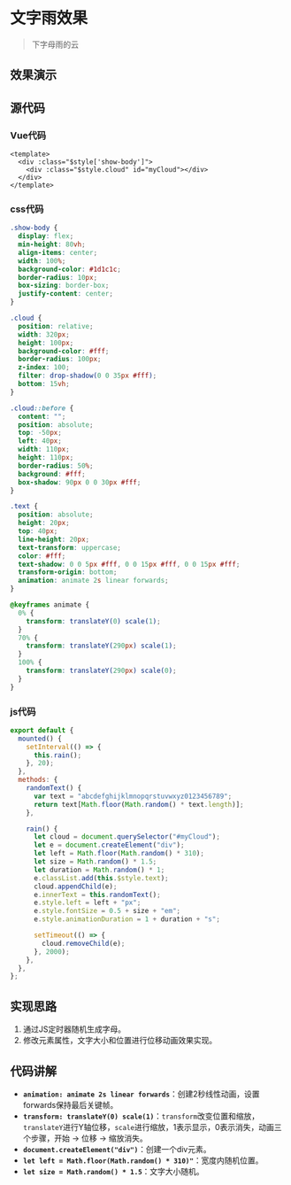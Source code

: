 # 文字雨效果

> 下字母雨的云

## 效果演示
<View />

## 源代码
### Vue代码
```vue
<template>
  <div :class="$style['show-body']">
    <div :class="$style.cloud" id="myCloud"></div>
  </div>
</template>
```

### css代码
```css
.show-body {
  display: flex;
  min-height: 80vh;
  align-items: center;
  width: 100%;
  background-color: #1d1c1c;
  border-radius: 10px;
  box-sizing: border-box;
  justify-content: center;
}

.cloud {
  position: relative;
  width: 320px;
  height: 100px;
  background-color: #fff;
  border-radius: 100px;
  z-index: 100;
  filter: drop-shadow(0 0 35px #fff);
  bottom: 15vh;
}

.cloud::before {
  content: "";
  position: absolute;
  top: -50px;
  left: 40px;
  width: 110px;
  height: 110px;
  border-radius: 50%;
  background: #fff;
  box-shadow: 90px 0 0 30px #fff;
}

.text {
  position: absolute;
  height: 20px;
  top: 40px;
  line-height: 20px;
  text-transform: uppercase;
  color: #fff;
  text-shadow: 0 0 5px #fff, 0 0 15px #fff, 0 0 15px #fff;
  transform-origin: bottom;
  animation: animate 2s linear forwards;
}

@keyframes animate {
  0% {
    transform: translateY(0) scale(1);
  }
  70% {
    transform: translateY(290px) scale(1);
  }
  100% {
    transform: translateY(290px) scale(0);
  }
}
```

### js代码
```js
export default {
  mounted() {
    setInterval(() => {
      this.rain();
    }, 20);
  },
  methods: {
    randomText() {
      var text = "abcdefghijklmnopqrstuvwxyz0123456789";
      return text[Math.floor(Math.random() * text.length)];
    },

    rain() {
      let cloud = document.querySelector("#myCloud");
      let e = document.createElement("div");
      let left = Math.floor(Math.random() * 310);
      let size = Math.random() * 1.5;
      let duration = Math.random() * 1;
      e.classList.add(this.$style.text);
      cloud.appendChild(e);
      e.innerText = this.randomText();
      e.style.left = left + "px";
      e.style.fontSize = 0.5 + size + "em";
      e.style.animationDuration = 1 + duration + "s";

      setTimeout(() => {
        cloud.removeChild(e);
      }, 2000);
    },
  },
};
```

## 实现思路
1. 通过JS定时器随机生成字母。
2. 修改元素属性，文字大小和位置进行位移动画效果实现。

## 代码讲解
- **`animation: animate 2s linear forwards`**：创建2秒线性动画，设置forwards保持最后关键帧。
- **`transform: translateY(0) scale(1)`**：`transform`改变位置和缩放，`translateY`进行Y轴位移，`scale`进行缩放，1表示显示，0表示消失，动画三个步骤，开始 -> 位移 -> 缩放消失。
- **`document.createElement("div")`**：创建一个div元素。
- **`let left = Math.floor(Math.random() * 310)"`**：宽度内随机位置。
- **`let size = Math.random() * 1.5`**：文字大小随机。

<script setup>
import View from "./Index.vue"
</script>